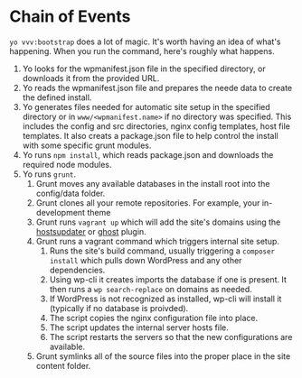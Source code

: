 # Chain of Events
`yo vvv:bootstrap` does a lot of magic. It's worth having an idea of what's happening. When you run the command, here's roughly what happens.

1. Yo looks for the wpmanifest.json file in the specified directory, or downloads it from the provided URL.
1. Yo reads the wpmanifest.json file and prepares the neede data to create the defined install.
1. Yo generates files needed for automatic site setup in the specified directory or in `www/<wpmanifest.name>` if no directory was specified. This includes the config and src directories, nginx config templates, host file templates. It also creats a package.json file to help control the install with some specific grunt modules.
1. Yo runs `npm install`, which reads package.json and downloads the required node modules.
1. Yo runs `grunt`.
	1. Grunt moves any available databases in the install root into the config/data folder.
	1. Grunt clones all your remote repositories. For example, your in-development theme
	1. Grunt runs `vagrant up` which will add the site's domains using the [hostsupdater](https://github.com/cogitatio/vagrant-hostsupdater) or [ghost](https://github.com/10up/vagrant-ghost) plugin.
	1. Grunt runs a vagrant command which triggers internal site setup.
		1. Runs the site's build command, usually triggering a `composer install` which pulls down WordPress and any other dependencies.
		1. Using wp-cli it creates imports the database if one is present. It then runs a `wp search-replace` on domains as needed.
		1. If WordPress is not recognized as installed, wp-cli will install it (typically if no database is proivded).
		1. The script copies the nginx configuration file into place.
		1. The script updates the internal server hosts file.
		1. The script restarts the servers so that the new configurations are available.
	1. Grunt symlinks all of the source files into the proper place in the site content folder.